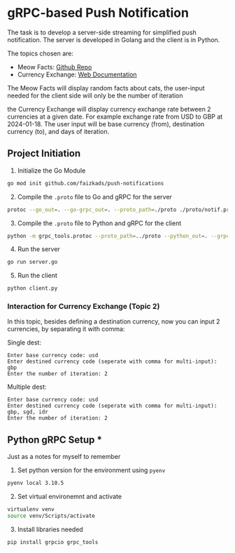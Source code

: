 # gRPC-based Push Notification
The task is to develop a server-side streaming for simplified push notification. The server is developed in Golang and the client is in Python.

The topics chosen are:
- Meow Facts: [Github Repo](https://github.com/wh-iterabb-it/meowfacts)
- Currency Exchange: [Web Documentation](https://www.frankfurter.app/docs/)

The Meow Facts will display random facts about cats, the user-input needed for the client side will only be the number of iteration

the Currency Exchange will display currency exchange rate between 2 currencies at a given date. For example exchange rate from USD to GBP at 2024-01-18. The user input will be base currency (from), destination currency (to), and days of iteration.

## Project Initiation
1. Initialize the Go Module
```bash 
go mod init github.com/faizkads/push-notifications
```
2. Compile the `.proto` file to Go and gRPC for the server
```bash
protoc --go_out=. --go-grpc_out=. --proto_path=./proto ./proto/notif.proto
```
3. Compile the `.proto` file to Python and gRPC for the client
```bash
python -m grpc_tools.protoc --proto_path=../proto --python_out=. --grpc_python_out=. ../proto/notif.proto
```
4. Run the server
```bash
go run server.go
```
5. Run the client
```bash
python client.py
```

### Interaction for Currency Exchange (Topic 2)
In this topic, besides defining a destination currency, now you can input 2 currencies, by separating it with comma:

Single dest:
```
Enter base currency code: usd
Enter destined currency code (seperate with comma for multi-input): gbp
Enter the number of iteration: 2
```

Multiple dest:
```
Enter base currency code: usd
Enter destined currency code (seperate with comma for multi-input): gbp, sgd, idr
Enter the number of iteration: 2
```

## Python gRPC Setup *
Just as a notes for myself to remember 
1. Set python version for the environment using `pyenv`
```bash 
pyenv local 3.10.5
```
2. Set virtual environemnt and activate
```bash
virtualenv venv
source venv/Scripts/activate
```
3. Install libraries needed
```bash
pip install grpcio grpc_tools
```